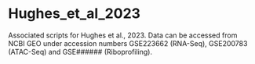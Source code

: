 # Hughes_et_al_2023
Associated scripts for Hughes et al., 2023.
Data can be accessed from NCBI GEO under accession numbers GSE223662 (RNA-Seq), GSE200783 (ATAC-Seq) and GSE###### (Riboprofiling).
